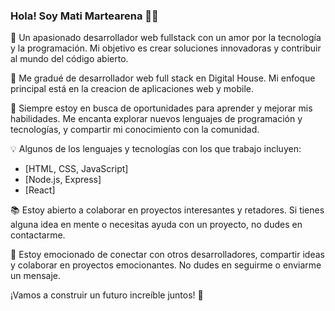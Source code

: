 ### Hola! Soy Mati Martearena 👋😜

<!--
**RuloMartearena/RuloMartearena** is a ✨ _special_ ✨ repository because its `README.md` (this file) appears on your GitHub profile.

Here are some ideas to get you started:

- 🔭 I’m currently working on ...
- 🌱 I’m currently learning ...
- 👯 I’m looking to collaborate on ...
- 🤔 I’m looking for help with ...
- 💬 Ask me about ...
- 📫 How to reach me: ...
- 😄 Pronouns: ...
- ⚡ Fun fact: ...
-->

🚀 Un apasionado desarrollador web fullstack con un amor por la tecnología y la programación. Mi objetivo es crear soluciones innovadoras y contribuir al mundo del código abierto.

💼 Me gradué de desarrollador web full stack en Digital House. Mi enfoque principal está en la creacion de aplicaciones web y mobile.

🌱 Siempre estoy en busca de oportunidades para aprender y mejorar mis habilidades. Me encanta explorar nuevos lenguajes de programación y tecnologías, y compartir mi conocimiento con la comunidad.

💡 Algunos de los lenguajes y tecnologías con los que trabajo incluyen:
   - [HTML, CSS, JavaScript]
   - [Node.js, Express]
   - [React]
     
📚 Estoy abierto a colaborar en proyectos interesantes y retadores. Si tienes alguna idea en mente o necesitas ayuda con un proyecto, no dudes en contactarme.

🤝 Estoy emocionado de conectar con otros desarrolladores, compartir ideas y colaborar en proyectos emocionantes. No dudes en seguirme o enviarme un mensaje.

¡Vamos a construir un futuro increíble juntos! 🌟
